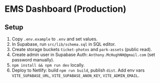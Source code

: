 # EMS Dashboard (Production)

## Setup
1. Copy `.env.example` to `.env` and set values.
2. In Supabase, run `src/lib/schema.sql` in SQL editor.
3. Create storage buckets `ticket-photos` and `park-assets` (public read).
4. Create admin user in Supabase Auth: `Anthony.McHughNH@gmail.com` (set password manually).
5. `npm install && npm run dev` locally.
6. Deploy to Netlify: build `npm run build`, publish `dist`. Add env vars `VITE_SUPABASE_URL`, `VITE_SUPABASE_ANON_KEY`, `VITE_ADMIN_EMAIL`.
